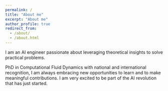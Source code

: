 ```yaml
---
permalink: /
title: "About me"
excerpt: "About me"
author_profile: true
redirect_from: 
  - /about/
  - /about.html
---
```


I am an AI engineer passionate about leveraging theoretical insights to solve practical problems. 

PhD in Computational Fluid Dynamics with national and international recognition, I am always embracing new opportunities to learn and to make meaningful contributions. I am very excited to be part of the AI revolution that has just started.
